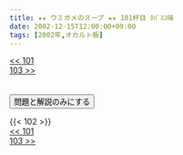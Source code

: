```yaml
---
title: ★★ ウミガメのスープ ★★ 101杯目 ﾀﾊﾞｽｺ味
date: 2002-12-15T12:00:00+09:00
tags: [2002年,オカルト板]
---
```

<div class="th_left"><a href="../101"><< 101</a></div>
<div class="th_right"><a href="../103">103 >></a></div>
<br><br>
<script src="../../js/cupsoup.js"></script>
<form>
<input type="button" value="問題と解説のみにする" onClick="toggleCupsoup()">
</form>
{{< 102 >}}
<div class="th_left"><a href="../101"><< 101</a></div>
<div class="th_right"><a href="../103">103 >></a></div>